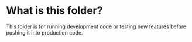 # What is this folder?

This folder is for running development code or testing new features before pushing it into production code.